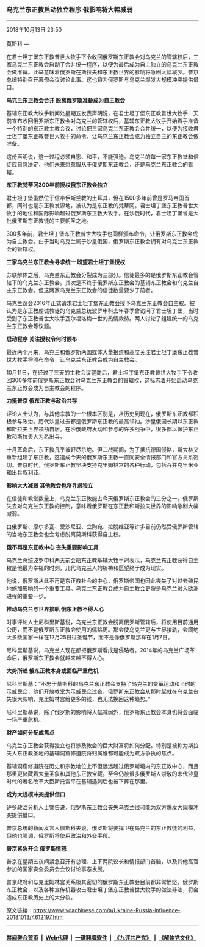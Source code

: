 ### 乌克兰东正教启动独立程序 俄影响将大幅减弱 
------------------------

<div class="published">
 <span class="date" title="中国时间">
  <time datetime="2018-10-13T23:50:17+08:00">
   2018年10月13日 23:50
  </time>
 </span>
</div>
<br/>
<div class="wsw">
 <span class="dateline">
  莫斯科 —
 </span>
 <p paraeid="{b58970dc-f7a9-45a8-891c-81917bc25d39}{152}" paraid="95909693">
  在君士坦丁堡东正教普世大牧手下令收回俄罗斯东正教会对乌克兰的管辖权后，三家乌克兰东正教会启动了合并统一程序，以便为最后成为自主独立的乌克兰东正教会做准备。此举意味着俄罗斯在斯拉夫和东正教世界的影响将急剧大幅减少。普京总统特别召开幕僚会议讨论此事。这也将为俄罗斯与乌克兰爆发大规模冲突提供借口。
 </p>
 <div class="wsw__embed">
 </div>
 <p paraeid="{b58970dc-f7a9-45a8-891c-81917bc25d39}{152}" paraid="95909693">
  <strong>
   乌克兰东正教会合并 脱离俄罗斯准备成为自主教会
  </strong>
 </p>
 <p paraeid="{b58970dc-f7a9-45a8-891c-81917bc25d39}{178}" paraid="1701772653">
  基辅东正教大牧手新闻处星期五发表声明说，在君士坦丁堡东正教普世大牧手一天前宣布收回俄罗斯东正教会对乌克兰的管辖权后，基辅东正教大牧手开始着手准备一个特别的东正教主教会议，讨论把三家乌克兰东正教会合并统一，以便为接收君士坦丁堡东正教普世大牧手的命令，让乌克兰东正教会成为独立自主的东正教会做准备。
 </p>
 <p paraeid="{b58970dc-f7a9-45a8-891c-81917bc25d39}{188}" paraid="2062055426">
  这份声明说，这一过程必须自愿、和平，不能强迫。乌克兰的每一家东正教堂和信徒应自愿决定，他们未来愿意服从于俄罗斯东正教会，还是乌克兰东正教会的管辖。
 </p>
 <p paraeid="{b58970dc-f7a9-45a8-891c-81917bc25d39}{194}" paraid="1379417249">
  <strong>
   东正教梵蒂冈300年前授权俄东正教会独立
  </strong>
 </p>
 <p paraeid="{b58970dc-f7a9-45a8-891c-81917bc25d39}{206}" paraid="2137833851">
  君士坦丁堡虽然位于信奉伊斯兰教的土耳其，但在1500多年前曾是罗马帝国首都，同时也是东正教发源地，被认为是东正教的梵蒂冈。君士坦丁堡东正教普世大牧手的地位和国际影响超过俄罗斯东正教大牧手。在沙俄时代，君士坦丁堡曾是大批俄罗斯东正教徒的主要朝圣之地。
 </p>
 <p paraeid="{b58970dc-f7a9-45a8-891c-81917bc25d39}{216}" paraid="502612990">
  300多年前，君士坦丁堡东正教普世大牧手也同样颁布命令，让俄罗斯东正教会成为自主教会。由于当时乌克兰属于沙皇俄国，俄罗斯东正教会拥有对乌克兰东正教会的管辖权。
 </p>
 <p paraeid="{b58970dc-f7a9-45a8-891c-81917bc25d39}{224}" paraid="571615586">
  <strong>
   三家乌克兰东正教会寻求统一 盼望君士坦丁堡授权
  </strong>
 </p>
 <p paraeid="{b58970dc-f7a9-45a8-891c-81917bc25d39}{234}" paraid="1509246031">
  苏联解体之后，乌克兰东正教会分裂成为三部分。信徒最多的是俄罗斯东正教会管辖下的乌克兰东正教会。其次是不终于俄罗斯东正教会的基辅东正教会和乌克兰自主东正教会。但这两家乌克兰东正教会的信徒数量要少于前者。
 </p>
 <p paraeid="{b58970dc-f7a9-45a8-891c-81917bc25d39}{240}" paraid="1382194939">
  乌克兰议会2016年正式请求君士坦丁堡东正教会授予乌克兰东正教会自主权。被认为是东正教虔诚教徒的乌克兰总统波罗申科去年春季曾访问了君士坦丁堡，当时受到了东正教普世大牧手瓦尔福洛梅一世的热情款待。两人讨论了组建统一的乌克兰东正教会等议题。
 </p>
 <p paraeid="{b58970dc-f7a9-45a8-891c-81917bc25d39}{250}" paraid="252785166">
  <strong>
   启动程序 关注授权令何时颁布
  </strong>
 </p>
 <p paraeid="{d90166b0-5c38-4898-9f1a-302200ff0a3b}{5}" paraid="1037164353">
  最近两个月来，乌克兰和俄罗斯两国媒体大量报道和高度关注君士坦丁堡东正教普世大牧手将颁布命令，让乌克兰东正教会成为自主教会。
 </p>
 <p paraeid="{d90166b0-5c38-4898-9f1a-302200ff0a3b}{11}" paraid="457689930">
  10月11日，在经过了三天的主教会议磋商后，君士坦丁堡东正教普世大牧手下令收回300多年前俄罗斯东正教会对乌克兰东正教会的管辖权，这标志着开始启动乌克兰东正教会成为自主教会的程序。
 </p>
 <p paraeid="{d90166b0-5c38-4898-9f1a-302200ff0a3b}{27}" paraid="1413959957">
  <strong>
   力挺普京 俄东正教与政治共存
  </strong>
 </p>
 <p paraeid="{d90166b0-5c38-4898-9f1a-302200ff0a3b}{37}" paraid="163895855">
  评论人士认为，与其他宗教的一个根本区别是，从历史到现在，俄罗斯东正教都积极参与政治。历代沙皇过去都是俄罗斯东正教的最高领袖。沙皇俄国长期以东正教和斯拉夫世界领袖自居。在沙俄政府发动和参与的许多战争中，很多都以保护东正教和斯拉夫人为名出兵。
 </p>
 <p paraeid="{d90166b0-5c38-4898-9f1a-302200ff0a3b}{43}" paraid="2096944569">
  十月革命后，东正教几乎被赶尽杀绝。但二战期间，为了抵抗德国侵略，斯大林又重新组建了东正教，这造成今天的俄罗斯东正教一直同安全情报部门和官方关系密切。普京时代，俄罗斯东正教坚决支持克里姆林宫的各种行动，包括吞并克里米亚和出兵叙利亚。
 </p>
 <p paraeid="{d90166b0-5c38-4898-9f1a-302200ff0a3b}{49}" paraid="278920394">
  <strong>
   影响大大减弱 其他教会也将寻求独立
  </strong>
 </p>
 <p paraeid="{d90166b0-5c38-4898-9f1a-302200ff0a3b}{59}" paraid="1024004724">
  在信徒和教堂数量上，乌克兰东正教能占今天俄罗斯东正教会的三分之一。俄罗斯失去对乌克兰东正教的控制，意味着俄罗斯在东正教和斯拉夫世界的影响急剧大幅减弱。
 </p>
 <p paraeid="{d90166b0-5c38-4898-9f1a-302200ff0a3b}{65}" paraid="590775331">
  白俄罗斯、摩尔多瓦、爱沙尼亚、立陶宛、拉脱维亚等许多目前仍然受俄罗斯管辖的当地东正教会也会考虑脱离莫斯科获得自主权。
 </p>
 <p paraeid="{d90166b0-5c38-4898-9f1a-302200ff0a3b}{71}" paraid="106985906">
  <strong>
   俄不再是东正教中心 丧失重要影响工具
  </strong>
 </p>
 <p paraeid="{d90166b0-5c38-4898-9f1a-302200ff0a3b}{81}" paraid="1681123863">
  乌克兰总统波罗申科两天前会晤东正教基辅大牧手时表示，乌克兰东正教获得自主权是他最为幸福的时刻，几代乌克兰人的祈祷和愿望终于成为现实。
 </p>
 <p paraeid="{d90166b0-5c38-4898-9f1a-302200ff0a3b}{87}" paraid="172151629">
  他说，俄罗斯从此不再是东正教社会的中心，俄罗斯帝国也因此丧失了对过去殖民地施加影响的一个重要工具。乌克兰东正教会成为自主教会更将是乌克兰融入欧洲进程的重要一步。
 </p>
 <p paraeid="{d90166b0-5c38-4898-9f1a-302200ff0a3b}{93}" paraid="1996968115">
  <strong>
   推动乌克兰与世界接轨 俄东正教不得人心
  </strong>
 </p>
 <p paraeid="{d90166b0-5c38-4898-9f1a-302200ff0a3b}{103}" paraid="1387861047">
  时事评论人士尼科里斯基说，乌克兰东正教会脱离俄罗斯管辖后，将使用目前通用公历，而不是俄罗斯东正教会使用的儒略历。那会使乌克兰更与世界接轨，会同绝大多数国家一样在12月25日过圣诞节，而不是像俄罗斯那样在1月7日。
 </p>
 <p paraeid="{d90166b0-5c38-4898-9f1a-302200ff0a3b}{125}" paraid="1002832568">
  尼科里斯基说，乌克兰人现在都把俄罗斯看成是侵略者。2014年的乌克兰广场革命后，俄罗斯东正教会就越来越不得人心。
 </p>
 <p paraeid="{d90166b0-5c38-4898-9f1a-302200ff0a3b}{135}" paraid="3282332">
  <strong>
   大势所趋 俄东正教本身或面临严重危机
  </strong>
 </p>
 <p paraeid="{d90166b0-5c38-4898-9f1a-302200ff0a3b}{145}" paraid="1410251369">
  尼科里斯基：“不忠于莫斯科的乌克兰东正教会支持了乌克兰的变革运动和当时的示威民众，他们开放教堂为示威民众过夜，俄罗斯东正教会从那时起就在乌克兰丧失很大影响，克里姆林宫给更多的钱，也无法挽回这种趋势。”
 </p>
 <p paraeid="{d90166b0-5c38-4898-9f1a-302200ff0a3b}{151}" paraid="824692464">
  尼科里斯基说，除了俄罗斯的影响将大幅减弱外，俄罗斯东正教会本身也将会面临一场严重危机。
 </p>
 <p paraeid="{d90166b0-5c38-4898-9f1a-302200ff0a3b}{157}" paraid="64076343">
  <strong>
   财产如何分配成焦点
  </strong>
 </p>
 <p paraeid="{d90166b0-5c38-4898-9f1a-302200ff0a3b}{163}" paraid="1093512246">
  乌克兰东正教会获得独立也将涉及教会的巨大财富将如何分配。特别是被称为斯拉夫人东正教圣地的基辅洞窟修道院将归属谁都可能成为双方争执的焦点。
 </p>
 <p paraeid="{d90166b0-5c38-4898-9f1a-302200ff0a3b}{169}" paraid="918984678">
  基辅洞窟修道院在历史和宗教地位上不但远远超过俄罗斯境内的东正教中心，而且那里更储藏着大量圣象和其他东正教宝藏。至今仍被很多俄罗斯人崇敬的末代沙皇时代的著名改革大臣斯托雷平在基辅遇刺后也被下葬在那里。
 </p>
 <p paraeid="{d90166b0-5c38-4898-9f1a-302200ff0a3b}{175}" paraid="893274740">
  <strong>
   或为大规模冲突提供借口
  </strong>
 </p>
 <p paraeid="{d90166b0-5c38-4898-9f1a-302200ff0a3b}{181}" paraid="521034798">
  许多政治分析人士警告说，俄罗斯东正教会丧失乌克兰很可能为双方爆发大规模冲突提供借口。
 </p>
 <p paraeid="{d90166b0-5c38-4898-9f1a-302200ff0a3b}{187}" paraid="1966928021">
  普京总统的新闻发言人佩斯科夫说，俄罗斯将要捍卫在乌克兰的东正教徒的利益，但他也强调，俄罗斯将使用政治和外交手段。
 </p>
 <p paraeid="{d90166b0-5c38-4898-9f1a-302200ff0a3b}{193}" paraid="1009811595">
  <strong>
   普京紧急开会 俄罗斯愤怒
  </strong>
 </p>
 <p paraeid="{d90166b0-5c38-4898-9f1a-302200ff0a3b}{203}" paraid="1478207758">
  普京在星期五夜间紧急召开有总理、上下两院议长和情报部门首脑，以及其他高官参加的国家安全委员会会议讨论事态发展。
 </p>
 <p paraeid="{d90166b0-5c38-4898-9f1a-302200ff0a3b}{209}" paraid="1240151058">
  普京政府和与克里姆林宫关系极其密切的俄罗斯东正教会目前都非常愤怒。俄罗斯东正教会，以及各种宣传机器攻击君士坦丁堡东正教普世大牧手的做法非法，将会造成东正教历史上的大分裂。
 </p>
</div>

原文链接：https://www.voachinese.com/a/Ukraine-Russia-influence-20181013/4612197.html


------------------------
#### [禁闻聚合首页](https://github.com/gfw-breaker/banned-news/blob/master/README.md) &nbsp;|&nbsp; [Web代理](https://github.com/gfw-breaker/open-proxy/blob/master/README.md) &nbsp;|&nbsp;  [一键翻墙软件](https://github.com/gfw-breaker/nogfw/blob/master/README.md) &nbsp;|&nbsp; [《九评共产党》](https://github.com/gfw-breaker/9ping.md/blob/master/README.md#九评之一评共产党是什么) &nbsp;|&nbsp; [《解体党文化》](https://github.com/gfw-breaker/jtdwh.md/blob/master/README.md#绪论)